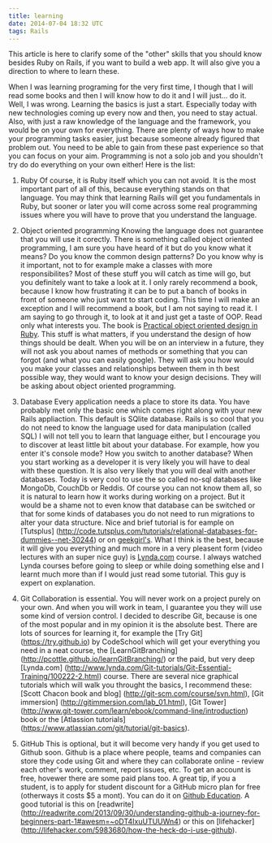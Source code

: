```yaml
---
title: learning
date: 2014-07-04 18:32 UTC
tags: Rails
---
```


This article is here to clarify some of the "other" skills that you should 
know besides Ruby on Rails, if you want to build a web app. It will also give you a direction to where to learn these.

When I was learning programing for the very first time, 
I though that I will read some books and then I will know how to do it
and I will just... do it. Well, I was wrong. Learning the basics is just
a start. Especially today with new technologies coming up every now and
then, you need to stay actual. Also, with just a raw knowledge of the
language and the framework, you would be on your own for everything.
There are plenty of ways how to make your programming tasks easier, just
because someone already figured that problem out. You need to be able to
gain from these past experience so that you can focus on your aim. 
Programming is not a solo job and you shouldn't try do do everything on your own either!
Here is the list:


1) Ruby
Of course, it is Ruby itself which you can not avoid. It is the most
important part of all of this, because everything stands on that
language. You may think that learning Rails will get you fundamentals in
Ruby, but sooner or later you will come across some real programming
issues where you will have to prove that you understand the language. 


2) Object oriented programming
Knowing the language does not guarantee that you will use it corectly.
There is something called object oriented programming, I am sure you
have heard of it but do you know what it means? Do you know the common
design patterns? Do you know why is it important, not to for example
make a classes with more responsibilites? Most of these stuff you will
catch as time will go, but you definitely want to take a look at it. I
only rarely recommend a book, because I know how frustrating it
can be to put a banch of books in front of someone who just want to
start coding. This time I will make an exception and I will recommend a
book, but I am not saying to read it. I am saying to go through it, to look
at it and just get a taste of OOP. Read only what interests you. The book is
[Practical object oriented design in Ruby](http://www.poodr.com/). 
This stuff is what matters, if you understand the design
of how things should be dealt. When you will be on an interview in a
future, they will not ask you
about names of methods or something that you can forgot (and what you
can easily google). They will ask you how would you make your classes
and relationships between them in th best possible way, they would want
to know your design decisions. They will be
asking about object oriented programming. 

3) Database
Every application needs a place to store its data. You have probably met
only the basic one which comes right along with your new Rails
appliaction. This default is SQlite database. Rails is so cool that you
do not need to know the language used for data manipulation (called SQL)
I will not tell you to learn that language either, but I encourage you
to discover at least little bit about your database. For example, how
you enter it's console mode? How you switch to another database? When you
start working as a developer it is very likely you will have to deal
with these question. 
It is also very likely that you will deal
with another databases. Today is very cool to use the so called no-sql
databases like MongoDb, CouchDb or Reddis. Of course you can not know them all, so it is
natural to learn how it works during working on a project. But it would
be a shame not to even know that database can be switched or that for
some kinds of databases you do not need to run migrations to alter your
data structure. Nice and brief tutorial is for eample on [Tutsplus]
(http://code.tutsplus.com/tutorials/relational-databases-for-dummies--net-30244)
or on
[geekgirl's](http://geekgirls.com/2010/02/databasics-i-records-queries-keys-oh-my/).
What I think is the best, because it will give you everything and much
more in a very pleasent form (video lectures with an super nice guy) is
[Lynda.com](http://www.lynda.com/Programming-tutorials/Foundations-Programming-Databases/112585-2.html)
course. I always watched Lynda courses before going to sleep or while
doing something else and I learnt much more than if I would just read
some tutorial. This guy is expert on explanation.  

4) Git 
Collaboration is essential. You will never work on a project purely on
your own. And when you will work in team, I guarantee you they will use
some kind of version control. I decided to describe Git, because is one
of the most popular and in my opinion it is the absolute best. There are
lots of sources for learning it, for example the [Try Git]
(https://try.github.io) by CodeSchool which will get your everything you
need in a neat course, the [LearnGitBranching]
(http://pcottle.github.io/learnGitBranching/) or the paid, but very deep
[Lynda.com]
(http://www.lynda.com/Git-tutorials/Git-Essential-Training/100222-2.html)
course. There are several nice graphical tutorials which will walk you
throught the basics, I recommend these: [Scott Chacon book and blog]
(http://git-scm.com/course/svn.html), [Git immersion]
(http://gitimmersion.com/lab_01.html), [Git Tower]
(http://www.git-tower.com/learn/ebook/command-line/introduction) book or
the [Atlassion tutorials]
(https://www.atlassian.com/git/tutorial/git-basics).


5) GitHub
This is optional, but it will become very handy if you get used to
Github soon. Github is a place where people, teams and companies can
store they code using Git and where they can collaborate online - review
each other's work, comment, report issues, etc.  To get an account is
free, hovewer there are some paid plans too. A great tip, if you a
student, is to apply for student discount for a GitHub micro plan for
free (otherways it costs $5 a mont). You can do it on [Github
Education](https://education.github.com/).
A good tutorial is this on [readwrite]
(http://readwrite.com/2013/09/30/understanding-github-a-journey-for-beginners-part-1#awesm=~oDT4IxuUTUUWn4)
or this on [lifehacker]
(http://lifehacker.com/5983680/how-the-heck-do-i-use-github).
